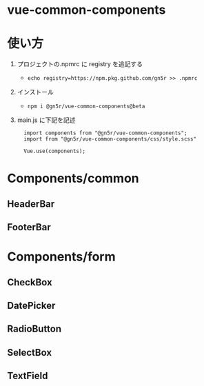 # vue-common-components

# 使い方

1. プロジェクトの.npmrc に registry を追記する

   - `echo registry=https://npm.pkg.github.com/gn5r >> .npmrc`

2. インストール

   - `npm i @gn5r/vue-common-components@beta`

3. main.js に下記を記述

   ```
     import components from "@gn5r/vue-common-components";
     import from "@gn5r/vue-common-components/css/style.scss"

     Vue.use(components);
   ```

# Components/common

## HeaderBar

## FooterBar

# Components/form

## CheckBox

## DatePicker

## RadioButton

## SelectBox

## TextField
